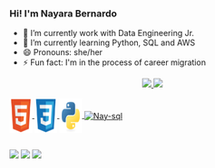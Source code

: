 ### Hi! I'm Nayara Bernardo

- 🔭 I’m currently work with Data Engineering Jr.
- 🌱 I’m currently learning Python, SQL and AWS
- 😄 Pronouns: she/her
- ⚡ Fun fact: I'm in the process of career migration

<div align="center">
  <a href="https://github.com/nayyarabernardo">
  <img height="180em" src="https://github-readme-stats.vercel.app/api?username=nayyarabernardo&show_icons=true&theme=dracula&include_all_commits=true&count_private=true"/>
  <img height="180em" src="https://github-readme-stats.vercel.app/api/top-langs/?username=nayyarabernardo&layout=compact&langs_count=7&theme=dracula"/>
</div>

</div>
<div style="display: inline_block"><br>
 <img align="center" alt="Nay-HTML" height="60" width="40" src="https://raw.githubusercontent.com/devicons/devicon/master/icons/html5/html5-original.svg">
  <img align="center" alt="Nay-CSS" height="60" width="40" src="https://raw.githubusercontent.com/devicons/devicon/master/icons/css3/css3-original.svg">
  <img align="center" alt="Nay-Python" height="60" width="40" src="https://raw.githubusercontent.com/devicons/devicon/master/icons/python/python-original.svg">
  <img align="center" alt="Nay-sql" height="60" width="40" src="https://cdn.jsdelivr.net/gh/devicons/devicon/icons/postgresql/postgresql-original.svg">
</div>
  
  ##
 
<div>  
  <a href="https://instagram.com/nayyarab" target="_blank"><img src="https://img.shields.io/badge/-Instagram-%23E4405F?style=for-the-badge&logo=instagram&logoColor=white" target="_blank"></a>
 	<a href = "mailto:nayyarabernardo@gmail.com"><img src="https://img.shields.io/badge/-Gmail-%23333?style=for-the-badge&logo=gmail&logoColor=white" target="_blank"></a>
  <a href="https://www.linkedin.com/in/nayyarabernardo" target="_blank"><img src="https://img.shields.io/badge/-LinkedIn-%230077B5?style=for-the-badge&logo=linkedin&logoColor=white" target="_blank"></a> 
</div>
